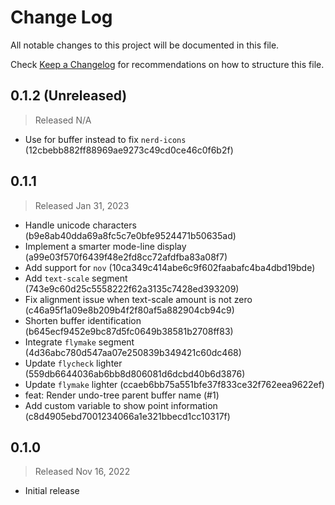 # Change Log

All notable changes to this project will be documented in this file.

Check [Keep a Changelog](http://keepachangelog.com/) for recommendations on how to structure this file.


## 0.1.2 (Unreleased)
> Released N/A

- Use for buffer instead to fix `nerd-icons` (12cbebb882ff88969ae9273c49cd0ce46c0f6b2f)

## 0.1.1
> Released Jan 31, 2023

- Handle unicode characters (b9e8ab40dda69a8fc5c7e0bfe9524471b50635ad)
- Implement a smarter mode-line display (a99e03f570f6439f48e2fd8cc72afdfba83a08f7)
- Add support for `nov` (10ca349c414abe6c9f602faabafc4ba4dbd19bde)
- Add `text-scale` segment (743e9c60d25c5558222f62a3135c7428ed393209)
- Fix alignment issue when text-scale amount is not zero (c46a95f1a09e8b209b4f2f80af5a882904cb94c9)
- Shorten buffer identification (b645ecf9452e9bc87d5fc0649b38581b2708ff83)
- Integrate `flymake` segment (4d36abc780d547aa07e250839b349421c60dc468)
- Update `flycheck` lighter (559db6644036ab6bb8d806081d6dcbd40b6d3876)
- Update `flymake` lighter (ccaeb6bb75a551bfe37f833ce32f762eea9622ef)
- feat: Render undo-tree parent buffer name (#1)
- Add custom variable to show point information (c8d4905ebd7001234066a1e321bbecd1cc10317f)

## 0.1.0
> Released Nov 16, 2022

- Initial release
